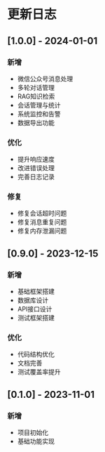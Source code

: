 # 更新日志

## [1.0.0] - 2024-01-01

### 新增
- 微信公众号消息处理
- 多轮对话管理
- RAG知识检索
- 会话管理与统计
- 系统监控和告警
- 数据导出功能

### 优化
- 提升响应速度
- 改进错误处理
- 完善日志记录

### 修复
- 修复会话超时问题
- 修复消息重复问题
- 修复内存泄漏问题

## [0.9.0] - 2023-12-15

### 新增
- 基础框架搭建
- 数据库设计
- API接口设计
- 测试框架搭建

### 优化
- 代码结构优化
- 文档完善
- 测试覆盖率提升

## [0.1.0] - 2023-11-01

### 新增
- 项目初始化
- 基础功能实现 